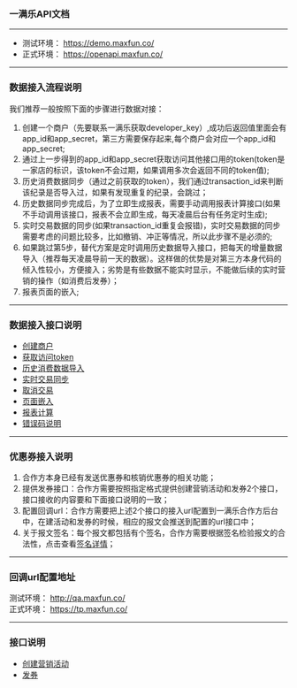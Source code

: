 ### 一满乐API文档

---   
  * 测试环境： https://demo.maxfun.co/
  * 正式环境： https://openapi.maxfun.co/
  
---
### 数据接入流程说明
  我们推荐一般按照下面的步骤进行数据对接：  
  1. 创建一个商户（先要联系一满乐获取developer_key）,成功后返回值里面会有app_id和app_secret，第三方需要保存起来,每个商户会对应一个app_id和app_secret;  
  2. 通过上一步得到的app_id和app_secret获取访问其他接口用的token(token是一家店的标识，该token不会过期，如果调用多次会返回不同的token值);
  3. 历史消费数据同步（通过之前获取的token），我们通过transaction_id来判断该纪录是否导入过，如果有发现重复的纪录，会跳过； 
  4. 历史数据同步完成后，为了立即生成报表，需要手动调用报表计算接口(如果不手动调用该接口，报表不会立即生成，每天凌晨后台有任务定时生成); 
  5. 实时交易数据的同步(如果transaction_id重复会报错)，实时交易数据的同步需要考虑的问题比较多，比如撤销、冲正等情况，所以此步骤不是必须的;
  6. 如果跳过第5步，替代方案是定时调用历史数据导入接口，把每天的增量数据导入（推荐每天凌晨导前一天的数据）。这样做的优势是对第三方本身代码的倾入性较小，方便接入；劣势是有些数据不能实时显示，不能做后续的实时营销的操作（如消费后发券）；
  7. 报表页面的嵌入;

---
### 数据接入接口说明
  * [创建商户](https://github.com/maxfunapi/api/blob/master/docs/create_merchant.md)
  * [获取访问token](https://github.com/maxfunapi/api/blob/master/docs/get_access_token.md)
  * [历史消费数据导入](https://github.com/maxfunapi/api/blob/master/docs/import_history.md)
  * [实时交易同步](https://github.com/maxfunapi/api/blob/master/docs/syn_transaction.md)
  * [取消交易](https://github.com/maxfunapi/api/blob/master/docs/cancel_transaction.md)
  * [页面嵌入](https://github.com/maxfunapi/api/blob/master/docs/page_embed.md)
  * [报表计算](https://github.com/maxfunapi/api/blob/master/docs/calculate_data.md)
  * [错误码说明](https://github.com/maxfunapi/api/blob/master/docs/error_code.md)
  

---
### 优惠券接入说明 
 1. 合作方本身已经有发送优惠券和核销优惠券的相关功能；
 2. 提供发券接口：合作方需要按照指定格式提供创建营销活动和发券2个接口，接口接收的内容要和下面接口说明的一致；
 3. 配置回调url：合作方需要把上述2个接口的接入url配置到一满乐合作方后台中，在建活动和发券的时候，相应的报文会推送到配置的url接口中；
 4. 关于报文签名：每个报文都包括有个签名，合作方需要根据签名检验报文的合法性，点击查看<a href=''>签名详情</a>；
 
---
### 回调url配置地址

 测试环境： http://qa.maxfun.co/   
 正式环境： https://tp.maxfun.co/

---
### 接口说明
  * [创建营销活动](https://github.com/maxfunapi/api/blob/master/docs/create_campaign.md)
  * [发券](https://github.com/maxfunapi/api/blob/master/docs/send_coupon.md)
